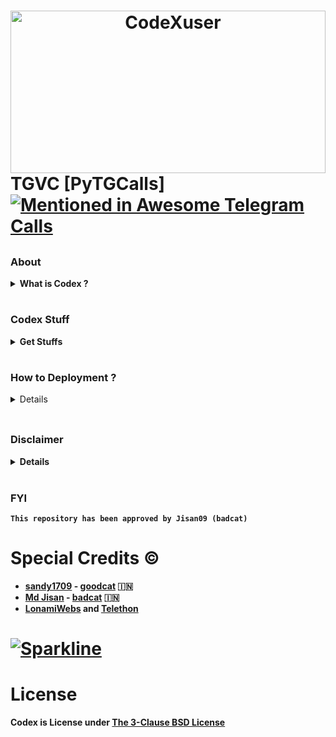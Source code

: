 <h1 align="center">
<img alt="CodeXuser" height="260" width="100%" src="https://github.com/Codex51/Codex/raw/master/resources/photos/CodeXuser.jpg"
   width="100" height="100"
   align="right">
<br />
</h1>
<br />

# TGVC [PyTGCalls] [![Mentioned in Awesome Telegram Calls](https://awesome.re/mentioned-badge-flat.svg)](https://github.com/tgcalls/awesome-tgcalls)

## <h3 align="left"> About </h3>

<details>
   <summary><strong> What is Codex ? </strong></summary>
   <br>
   <i> Codex is a <mark>Robot with asyncio python 3 MProto library to interact with Telegram's API as a user or through a bot account (bot API alternative).</mark> Codex based using Telethon Developed by</i> <strong> [ LonamiWebs ] </strong>

   <br><details>
   <br><summary><b> Function </b></summary>
   <i><b>Codex</b> is very useful for purposes in the telegram application, it can be for personal use or managing a group.</i>
       <br>
       <br>
   <b>Note: <i>If you are already using codex, don't forget to read our disclaimer, thank you.</i> </b>
   </details>

   <br><br><details>
   <br><summary><strong> CODE OF CONDUCT </strong></summary>
          <details>
             <br><summary><b>1. Our Pledge </b></summary>
             <p> In the interest of fostering an open and welcoming environment, we as contributors and maintainers pledge to making participation in our project and our community a harassment-free experience for everyone, regardless of age, body size, disability, ethnicity, gender identity and expression, level of experience, nationality, personal appearance, race, religion, or sexual identity and orientation. </p>
             <br>
          </details>
          <details>
             <br><summary><b>2. Our Standards </b></summary>
             <p> Examples of behavior that contributes to creating a positive environment include:
                 <br><br>• Using welcoming and inclusive language.
                 <br>• Being respectful of differing viewpoints and experiences.
                 <br>• Gracefully accepting constructive criticism.
                 <br>• Focusing on what is best for the community.
                 <br>• Showing empathy towards other community members.
                 <br><br>Examples of unacceptable behavior by participants include:
                 <br><br>• The use of sexualized language or imagery and unwelcome sexual attention or advances.
                 <br>• Trolling, insulting/derogatory comments, and personal or political attacks.
                 <br>• Public or private harassment.
                 <br>• Publishing others' private information, such as a physical or electronic address, without explicit permission.
                 <br>• Other conduct which could reasonably be considered inappropriate in a professional setting.
             </p>
             <br>
          </details>
          <details>
             <br><summary><b>3. Our Responsibilities </b></summary>
             <p> Project maintainers are responsible for clarifying the standards of acceptable behavior and are expected to take appropriate and fair corrective action in response to any instances of unacceptable behavior.
                 <br><br>Project maintainers have the right and responsibility to remove, edit, or reject comments, commits, code, wiki edits, issues, and other contributions that are not aligned to this Code of Conduct, or to ban temporarily or permanently any contributor for other behaviors that they deem inappropriate, threatening, offensive, or harmful.
             </p>
             <br>
          </details>
          <details>
             <br><summary><b>4. Scope </b></summary>
             <p> This Code of Conduct applies both within project spaces and in public spaces when an individual is representing the project or its community. Examples of representing a project or community include using an official project e-mail address, posting via an official social media account, or acting as an appointed representative at an online or offline event. Representation of a project may be further defined and clarified by project maintainers.
             </p>
             <br>
          </details>
           <details>
             <br><summary><b>5. Enforcement </b></summary>
             <p> Instances of abusive, harassing, or otherwise unacceptable behavior may be reported by contacting the project team at [INSERT EMAIL ADDRESS]. All complaints will be reviewed and investigated and will result in a response that is deemed necessary and appropriate to the circumstances. The project team is obligated to maintain confidentiality with regard to the reporter of an incident. Further details of specific enforcement policies may be posted separately.
             <br><br> Project maintainers who do not follow or enforce the Code of Conduct in good faith may face temporary or permanent repercussions as determined by other members of the project's leadership.
             </p>
             <br>
          </details>
   </details>




</details>

# <h3 align="left"> Codex Stuff </h3>

<details>

  <summary><b> Get Stuffs </b></summary><br>
  <p><i> Following are the materials for using Codex (Bot)</i>
  </p>
  <br>
  <details>
    <br><summary><b> Get STRING_SESSION </b></summary>
    <p align="left">
       <i> (Telethon) No Using API_ID & API_HASH </i>
       <p> 👇🏻 Click </p>
       <a href="https://replit.com/@KENZO404/Codex-strGen?v=1"><img src="https://img.shields.io/badge/generate_string-via_replit-white?style=for-the-badge&logo=repl.it" alt="generate_string" /></a>
    </p>
    <br>
    <p align="left">
       <i> (Pyrogram & Telethon) Using API_ID & API_HASH </i>
       <p> 👇🏻 Click </p>
       <a href="https://replit.com/@KENZO404/CodexString?v=1"><img src="https://img.shields.io/badge/run-string__session.py-blue?style=for-the-badge&logo=repl.it" alt="generate_string" /></a>
    </p>
    <br>
       <p align="left">
          <i> Get String Using Termux _> </i><br>
          <strong> For the first time, please copy below first. </strong><br>
          <br><code> pkg update -y && pkg upgrade && pkg install wget python </code><br>
          <br><br><i> Telethon & Pyrogram (P for Pyrogram and T for Telethon) </i><br>
          <br><code> pip install wheel && pip install telethon && pip install pyrogram && wget https://raw.githubusercontent.com/Codex51/Codex/master/mainstring.py && python mainstring.py </code>
        </p>
  </details><br>

  <details><summary><b> Get ARQ_API_KEY </b></summary> <br>
    <p align="left">
       <p> Please go to telegram, and search for <strong>@ARQRobot</strong> or click 👉🏼 https://t.me/ARQRobot , First of all, click start and select get_key, then give it any name, done. </p>
    </p>
    </details><br>

  <details><summary><b> Get TG_BOT_TOKEN </b></summary> <br>
    <p align="left">
       <p> Please go to telegram, and search for <strong>@BotFather</strong> or click 👉🏼 https://t.me/BotFather , then create your bot name and your bot username, then type /mybots then press your bot name then select API TOKEN, then copy your bot token and fill it in vars. </p>
    </p>
    </details><br>

  <details><summary><b> Get HEROKU_API_KEY </b></summary> <br>
    <p align="left">
       <p> First of all create your heroku account, if you have completed registration, please go to settings on heroku, then look for the one that says API Key then press reveal, done. </p>
    </p>
   </details><br>

  <details><summary><b> Get API_HASH & API_ID </b></summary> <br>
    <p align="left">
       <p> First of all, please go to 👉🏼 https://my.telegram.org Then enter your Telegram account mobile number. If so, please enter the code that has been sent via telegram. Then click API development tools, and fill in. Done </p>
    </p>
   </details><br>
</details>

# <h3 align="left"> How to Deployment ? </h3>

<details>
  <br>
  <p> Don't forget to take a look at the enforcement variables, in Codex Stuffs or in the example config file.</p>
  <br>
  <details><summary><b> Deploy using Heroku </b></summary> <br>
    <p> Deploy using heroku, and don't forget to register first. </p>
    <p>👇🏻 Click </p>
    <p align="left">
       <a href="https://dashboard.heroku.com/new?template=https%3A%2F%2Fgithub.com%2FCodex51%2FCodex"><img src="https://img.shields.io/badge/deploy_to_heroku-white?style=for-the-badge&logo=heroku.cd" alt="go_heroku" /></a>
    </p>
    <br>
  </details><br>
  <details><br><summary><b> Self Host </b></summary><br>
  <p><b>1. First of all, update and upgrade apt :</b></p>
  <p><code> sudo apt update && sudo apt upgrade -y </code></p><br>
  <p><b>2. And then install the required apt packages:</b</p>
  <p><code> sudo apt install --no-install-recommends -y curl git libffi-dev libjpeg-dev libwebp-dev python3-lxml python3-psycopg2 libpq-dev libcurl4-openssl-dev libxml2-dev libxslt1-dev python3-pip python3-sqlalchemy openssl wget python3 python3-dev libreadline-dev libyaml-dev gcc zlib1g ffmpeg libssl-dev libgconf-2-4 libxi6 unzip libopus0 libopus-dev python3-venv libmagickwand-dev pv tree mediainfo </code></p><br>
  <p><i>If you wanna use local database then follow this steps else skip to step 8</i></p>
  <p>Install requirements for this by</p>
  <p><code> sudo apt install postgresql postgresql-contrib </code></p><br>
  <p><b>3. Change the user to postgres to change the default ident password:</b></p>
  <p><code> sudo su - postgres </code></p><br>
  <p><b>4. And then open the PostgreSQL shell:</b></p>
  <p><code> psql </code></p><br>
  <p><b>5. Set any password you prefer, by running the below SQL:</b></p>
  <p><code> ALTER USER postgres WITH PASSWORD 'yourpasswordhere'; </code></p><br>
  <p><b>6. Get out of the PostgreSQL shell:</b></p>
  <p><code> \q </code></p><br>
  <p><b>7. And go back to your user: </b></p>
  <p><code> exit </code></p><br>
  <p><i>Now, the DB_URI will be:</i></p>
  <p><code> postgresql://postgres:yourpasswordhere@localhost:5432/Codex </code></p>
  <p><i> or use <a href="https://www.elephantsql.com/">elephantsql</a> if you wanna use that</i></p><br>
  <p><b>8. Clone the repository:</b></p>
  <p><code> git clone https://github.com./Codex51/Codex </code></p><br>
  <p><b>9. Change dir to the cloned folder:</b></p>
  <p><code>cd codexuser </code></p><br>
  <p><b>10. Create your config.py.</b></p>
  <p><i>by renaming the exampleconfig.py</i></p>
  <p><code> mv exampleconfig.py config.py </code></p>
  <a> you can get string session by running python3 stringsetup.py
      before running that install telethon by pip3 install telethon
  </a><br>
  <p><b>11. Create a new screen:</b></p>
  <p>Either tmux or screenfor screen</p>
  <p><code> sudo apt install screen </code></p>
  <p><code> screen -S usercodex </code><a> for tmux </a></p>
  <p><code> sudo apt install tmux </code></p>
  <p><code> tmux </code></p><br>
  <p><b>12. And a virtual environment:</b></p>
  <p><code> virtualenv venv </code></p><br>
  <p><b>13. Activate the virtual environment you've just created:</b></p>
  <p><code> source venv/bin/activate </code></p><br>
  <p><b>14. And install the Python requirements:</b></p>
  <p><code> pip3 install -r requirements.txt </code></p><br>
  <p><b>15. Finally, run the usercodex:</b></p>
  <p><code> python3 -m usercodex </code></p>
  <p><b>16. And get out of your screen</b></p>
  <i>by pressing CTRL+A and after that CTRL+D. (if you used screen)</i>
  <i>or</i>
  <i>CTRL+B and then D (if you use tmux)</i>
  </details>
</details>
<br />

## <h3 align="left"> Disclaimer </h3>

<details>
   <summary><strong> Details </strong></summary>
   <br />
   <br />
   <br />

```
                 ⚠️ WARNING FOR YOU ⚠️
          Your Telegram account may get banned.
    I am not responsible for any improper use of this bot
 This bot is intended for the purpose of having fun with memes,
         as well as efficiently managing groups.
 You ended up spamming groups, getting reported left and right,
and you ended up in a Finale Battle with Telegram and at the end
           Telegram Team deleted your account?
     And after that, then you pointed your fingers at us
           for getting your acoount deleted?
      I will be rolling on the floor laughing at you.
```

</details>
<br />



### FYI
```This repository has been approved by Jisan09 (badcat)```

# Special Credits ©

* [sandy1709](https://github.com/sandy1709/) - [goodcat](https://github.com/sandy1709/catuserbot) 🇮🇳
* [Md Jisan](https://github.com/Jisan09/) - [badcat](https://github.com/Jisan09/catuserbot) 🇮🇳
* [LonamiWebs](https://github.com/LonamiWebs/) and [Telethon](https://github.com/LonamiWebs/Telethon)
# [![Sparkline](https://stars.medv.io/Lonamiwebs/telethon.svg)](https://stars.medv.io/Lonamiwebs/telethon)


# License 
Codex is License under [The 3-Clause BSD License](https://opensource.org/licenses/BSD-3-Clause)

